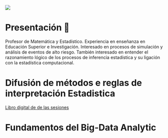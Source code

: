 ![](https://github.com/lincovil-udla/imagenes/blob/main/imfe.svg)


# Presentación 👋

Profesor de Matemática y Estadístico. Experiencia en enseñanza en Educación Superior e Investigación. Interesado en procesos de simulación y análisis de eventos de alto riesgo. También interesado en entender el razonamiento lógico de los procesos de inferencia estadística y su ligación con la estadística computacional.

# Difusión de métodos e reglas de interpretación Estadistica

[Libro digital de de las sesiones](https://lincovil-udla.github.io/difusion_educacion_estadistica/index.html)


# Fundamentos del Big-Data Analytic

<!--
**lincovil-udla/lincovil-udla** is a ✨ _special_ ✨ repository because its `README.md` (this file) appears on your GitHub profile.

Here are some ideas to get you started:

- 🔭 I’m currently working on ...
- 🌱 I’m currently learning ...
- 👯 I’m looking to collaborate on ...
- 🤔 I’m looking for help with ...
- 💬 Ask me about ...
- 📫 How to reach me: ...
- ⚡ Fun fact: ...
-->
